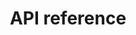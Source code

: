 ---
title: 'API reference'
tags: "hidden"
meta_title: "API reference - MultiSafepay Docs"

aliases:
    - /support-tab/api
    - /support-tab/magento2/api
---